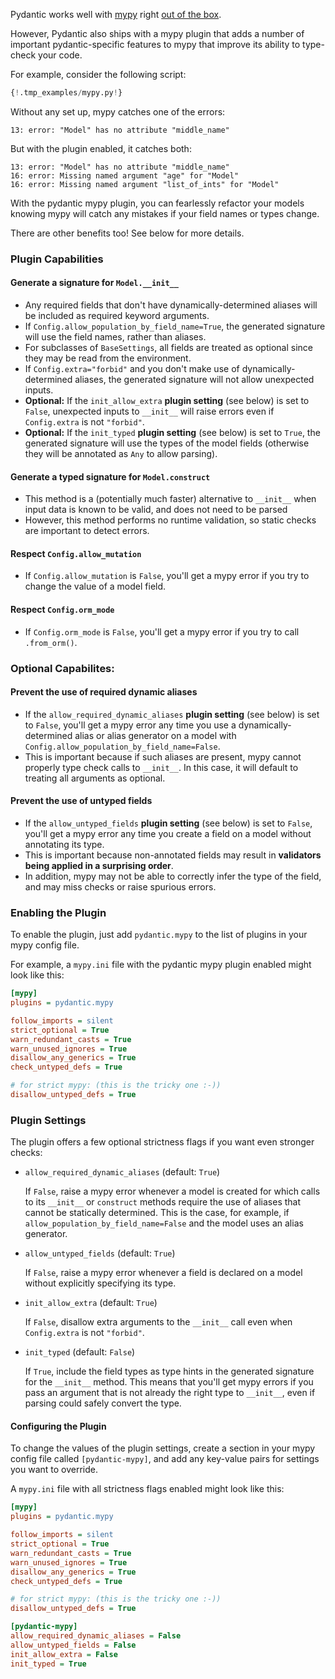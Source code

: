 Pydantic works well with [mypy](http://mypy-lang.org/) right [out of the box](usage/mypy.md).

However, Pydantic also ships with a mypy plugin that adds a number of important pydantic-specific
features to mypy that improve its ability to type-check your code.

For example, consider the following script:
```py
{!.tmp_examples/mypy.py!}
```

Without any set up, mypy catches one of the errors:
```
13: error: "Model" has no attribute "middle_name"
```

But with the plugin enabled, it catches both:
```
13: error: "Model" has no attribute "middle_name"
16: error: Missing named argument "age" for "Model"
16: error: Missing named argument "list_of_ints" for "Model"
```

With the pydantic mypy plugin, you can fearlessly refactor your models knowing mypy will catch any mistakes
if your field names or types change.

There are other benefits too! See below for more details.

### Plugin Capabilities

#### Generate a signature for `Model.__init__`
* Any required fields that don't have dynamically-determined aliases will be included as required
  keyword arguments.
* If `Config.allow_population_by_field_name=True`, the generated signature will use the field names,
  rather than aliases.
* For subclasses of `BaseSettings`, all fields are treated as optional since they may be read from the environment.
* If `Config.extra="forbid"` and you don't make use of dynamically-determined aliases, the generated signature
  will not allow unexpected inputs.
* **Optional:** If the `init_allow_extra` **plugin setting** (see below) is set to `False`, unexpected inputs to
  `__init__` will raise errors even if `Config.extra` is not `"forbid"`.
* **Optional:** If the `init_typed` **plugin setting** (see below) is set to `True`, the generated signature
  will use the types of the model fields (otherwise they will be annotated as `Any` to allow parsing).
 
#### Generate a typed signature for `Model.construct`
* This method is a (potentially much faster) alternative to `__init__` when input data is known to be valid,
  and does not need to be  parsed 
* However, this method performs no runtime validation, so static checks are important to detect errors.

#### Respect `Config.allow_mutation`
* If `Config.allow_mutation` is `False`, you'll get a mypy error if you try to change the value of a model field.

#### Respect `Config.orm_mode`
* If `Config.orm_mode` is `False`, you'll get a mypy error if you try to call `.from_orm()`.
 
### Optional Capabilites:
#### Prevent the use of required dynamic aliases
* If the `allow_required_dynamic_aliases` **plugin setting** (see below) is set to `False`, you'll get a mypy
  error any time you use a dynamically-determined alias or alias generator on a model with
`Config.allow_population_by_field_name=False`.
* This is important because if such aliases are present, mypy cannot properly type check calls to `__init__`.
  In this case, it will default to treating all arguments as optional. 

#### Prevent the use of untyped fields
* If the `allow_untyped_fields` **plugin setting** (see below) is set to `False`, you'll get a mypy error
  any time you create a field on a model without annotating its type.
* This is important because non-annotated fields may result in **validators being applied in a surprising order**.
* In addition, mypy may not be able to correctly infer the type of the field, and may miss
  checks or raise spurious errors.

### Enabling the Plugin

To enable the plugin, just add `pydantic.mypy` to the list of plugins in your mypy config file.

For example, a `mypy.ini` file with the pydantic mypy plugin enabled might look like this:
```ini
[mypy]
plugins = pydantic.mypy

follow_imports = silent
strict_optional = True
warn_redundant_casts = True
warn_unused_ignores = True
disallow_any_generics = True
check_untyped_defs = True

# for strict mypy: (this is the tricky one :-))
disallow_untyped_defs = True
```

### Plugin Settings

The plugin offers a few optional strictness flags if you want even stronger checks:

* `allow_required_dynamic_aliases` (default: `True`)

  If `False`, raise a mypy error whenever a model is created for which
 calls to its `__init__` or `construct` methods require the use of aliases that cannot be statically determined.
 This is the case, for example, if `allow_population_by_field_name=False` and the model uses an alias generator.

* `allow_untyped_fields` (default: `True`)

  If `False`, raise a mypy error whenever a field is declared on a model without explicitly specifying its type.

* `init_allow_extra` (default: `True`)

  If `False`, disallow extra arguments to the `__init__` call even when `Config.extra` is not `"forbid"`.
  
* `init_typed` (default: `False`)

  If `True`, include the field types as type hints in the generated signature for the `__init__` method.
  This means that you'll get mypy errors if you pass an argument that is not already the right type to
  `__init__`, even if parsing could safely convert the type.

#### Configuring the Plugin
To change the values of the plugin settings, create a section in your mypy config file called `[pydantic-mypy]`,
and add any key-value pairs for settings you want to override.

A `mypy.ini` file with all strictness flags enabled might look like this: 
```ini
[mypy]
plugins = pydantic.mypy

follow_imports = silent
strict_optional = True
warn_redundant_casts = True
warn_unused_ignores = True
disallow_any_generics = True
check_untyped_defs = True

# for strict mypy: (this is the tricky one :-))
disallow_untyped_defs = True

[pydantic-mypy]
allow_required_dynamic_aliases = False
allow_untyped_fields = False
init_allow_extra = False
init_typed = True
```
